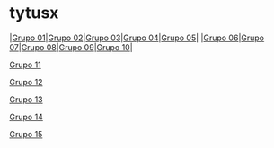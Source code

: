 # tytusx


|[Grupo 01](https://tytusdb.github.io/tytusx/20211SVAC/G01/)|[Grupo 02](https://tytusdb.github.io/tytusx/20211SVAC/G02/)|[Grupo 03](https://tytusdb.github.io/tytusx/20211SVAC/G03/)|[Grupo 04](https://tytusdb.github.io/tytusx/20211SVAC/G04/)|[Grupo 05](https://tytusdb.github.io/tytusx/20211SVAC/G05/docs/)|
|[Grupo 06](https://tytusdb.github.io/tytusx/20211SVAC/G06/)|[Grupo 07](https://tytusdb.github.io/tytusx/20211SVAC/G07/FRONTEND/)|[Grupo 08](https://tytusdb.github.io/tytusx/20211SVAC/G08/)|[Grupo 09](https://tytusdb.github.io/tytusx/20211SVAC/G09/)|[Grupo 10](https://tytusdb.github.io/tytusx/20211SVAC/G10/)|


[Grupo 11](https://tytusdb.github.io/tytusx/20211SVAC/G11/)

[Grupo 12](https://tytusdb.github.io/tytusx/20211SVAC/G12/)

[Grupo 13](https://tytusdb.github.io/tytusx/20211SVAC/G13/)

[Grupo 14](https://tytusdb.github.io/tytusx/20211SVAC/G14/)

[Grupo 15](https://tytusdb.github.io/tytusx/20211SVAC/G15/)

